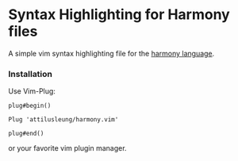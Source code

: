 # Syntax Highlighting for Harmony files

A simple vim syntax highlighting file for the [harmony language](https://harmony.cs.cornell.edu/).

### Installation
Use Vim-Plug:

```
plug#begin()

Plug 'attilusleung/harmony.vim'

plug#end()
```

or your favorite vim plugin manager.
